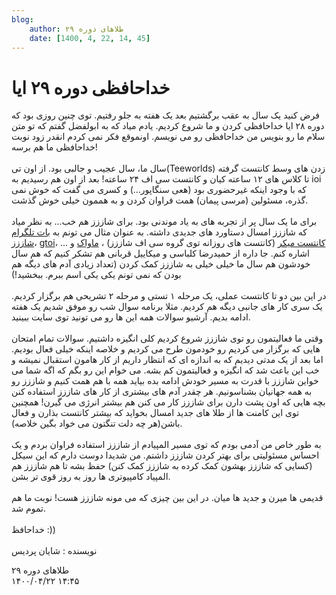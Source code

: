 ```yaml
---
blog:
    author: طلاهای دوره ۲۹
    date: [1400, 4, 22, 14, 45]
---
```

# خداحافظی دوره ۲۹ ایا

<div class="cnt">
<p>فرض کنید یک سال به عقب برگشتیم بعد یک هفته به جلو رفتیم. توی چنین روزی بود که دوره ۲۸ ایا خداحافظی کردن و ما شروع کردیم. یادم میاد که به ابولفضل گفتم که تو متن سلام ما رو بنویس من خداحافظی رو می نویسم. اونموقع فکر نمی کردم انقدر زود نوبت خداحافظی ما هم برسه! <br/><br/>سال ما،‌ سال عجیب و جالبی بود. از اون تی(Teeworlds) زدن های وسط کانتست گرفته تا کلاس های ۱۲ ساعته کیان و کانتست سی اف ۲۴ ساعته! بعد از اون هم رسیدیم به ioi که با وجود اینکه غیرحضوری بود (هعی سنگاپور...) و کسری می گفت که خوش نمی گذره، مسئولین (مرسی پیمان) همت فراوان کردن و به هممون خیلی خوش گذشت.<br/><br/>برای ما یک سال پر از تجربه های به یاد موندنی بود. برای شاززز هم خب... به نظر میاد که شاززز امسال دستاورد های جدیدی داشته. به عنوان مثال می تونم به <a href="https://t.me/ShaazzzProblemBot">بات تلگرام شاززز</a>، <a href="https://gtoi.shaazzz.ir/">gtoi</a>، <a href="https://codeforces.com/group/W2YvE0cOoh/blog">کانتست میکر</a> (کانتست های روزانه توی گروه سی اف شاززز) ، <a href="https://mavak.shaazzz.ir/">ماواک</a> و ... اشاره کنم. جا داره از حمیدرضا کلباسی و میکاییل قربانی هم تشکر کنیم که هم سال خودشون هم سال ما خیلی خیلی به شاززز کمک کردن‌ (تعداد زیادی آدم های دیگه هم بودن که نمی تونم یکی یکی اسم ببرم. ببخشید!)<br/><br/>در این بین دو تا کانتست عملی، یک مرحله ۱ تستی و مرحله ۲ تشریحی هم برگزار کردیم. یک سری کار های جانبی دیگه هم کردیم. مثلا برنامه سوال شب رو موفق شدیم یک هفته ادامه بدیم. آرشیو سوالات همه این ها رو می تونید توی سایت ببینید.<br/><br/>وقتی ما فعالیتمون رو توی شاززز شروع کردیم کلی انگیزه داشتیم. سوالات تمام امتحان هایی که برگزار می کردیم رو خودمون طرح می کردیم و خلاصه اینکه خیلی فعال بودیم. اما بعد از یک مدتی دیدیم که به اندازه ای که انتظار داریم از کار هامون استقبال نمیشه و خب این باعث شد که انگیزه و فعالیتمون کم بشه. می خوام این رو بگم که اگه شما می خواین شاززز با قدرت به مسیر خودش ادامه بده بیاید همه با هم همت کنیم و شاززز رو به همه جهانیان بشناسونیم. هر چقدر آدم های بیشتری از کار های شاززز استفاده کنن بچه هایی که اون پشت دارن برای شاززز کار می کنن هم بیشتر انرژی می گیرن! همچنین توی این کامنت ها از طلا های جدید امسال بخواید که بیشتر کانتست بذارن و فعال باشن(هر چه دلت تنگتون می خواد بگین خلاصه).<br/><br/>به طور خاص من آدمی بودم که توی مسیر المپیادم از شاززز استفاده فراوان بردم و یک احساس مسئولیتی برای بهتر کردن شاززز داشتم. من شدیدا دوست دارم که این سیکل (کسایی که شاززز بهشون کمک کرده به شاززز کمک کنن) حفظ بشه تا هم شاززز هم المپیاد کامپیوتری ها روز به روز قوی تر بشن. <br/><br/>قدیمی ها میرن و جدید ها میان. در این بین چیزی که می مونه شاززز هست! نوبت ما هم تموم شد.<br/><br/>خداحافظ :))<br/><br/>نویسنده :‌ شایان پردیس</p>
</div>

<div class="blog-info">
    <div class="blog-author">طلاهای دوره ۲۹</div>
    <div class="blog-date">۱۴۰۰/۰۴/۲۲ ۱۴:۴۵</div>
</div>


